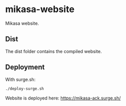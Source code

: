 # mikasa-website
Mikasa website.

## Dist

The dist folder contains the compiled website.

## Deployment

With surge.sh:

```bash
./deploy-surge.sh
```

Website is deployed here: https://mikasa-ack.surge.sh/
